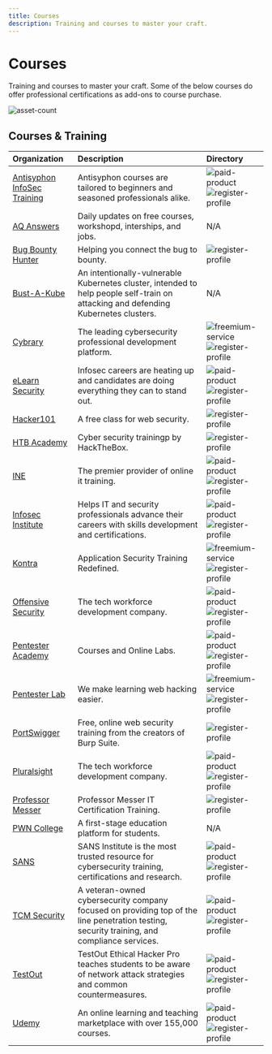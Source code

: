 ```yaml
---
title: Courses
description: Training and courses to master your craft.
---
```


# Courses

Training and courses to master your craft. Some of the below courses do offer professional certifications as add-ons to course purchase.

![asset-count](https://img.shields.io/badge/Tools%20%26%20Resources%20Available-22-A65F5F?style=for-the-badge)

## Courses & Training

| Organization | Description | Directory |
| :--- | :--- | :--- |
| [Antisyphon InfoSec Training](https://www.antisyphontraining.com/course-catalog/) | Antisyphon courses are tailored to beginners and seasoned professionals alike. | ![paid-product](../../assets/img/icons/payment.png) ![register-profile](../../assets/img/icons/registration.png) |
| [AQ Answers](https://answersq.com/) | Daily updates on free courses, workshopd, interships, and jobs. | N/A |
| [Bug Bounty Hunter](https://www.bugbountyhunter.com/) | Helping you connect the bug to bounty. | ![register-profile](../../assets/img/icons/registration.png) |
| [Bust-A-Kube](https://www.bustakube.com/) | An intentionally-vulnerable Kubernetes cluster, intended to help people self-train on attacking and defending Kubernetes clusters. | N/A |
| [Cybrary](https://www.cybrary.it/) | The leading cybersecurity professional development platform. | ![freemium-service](../../assets/img/icons/freemium.png) ![register-profile](../../assets/img/icons/registration.png) |
| [eLearn Security](https://elearnsecurity.com/) | Infosec careers are heating up and candidates are doing everything they can to stand out. | ![paid-product](../../assets/img/icons/payment.png) ![register-profile](../../assets/img/icons/registration.png) |
| [Hacker101](https://www.hacker101.com/) | A free class for web security. | ![register-profile](../../assets/img/icons/registration.png) |
| [HTB Academy](https://academy.hackthebox.eu/) | Cyber security trainingp by HackTheBox. | ![register-profile](../../assets/img/icons/registration.png) |
| [INE](https://ine.com/pages/cybersecurity) | The premier provider of online it training. | ![paid-product](../../assets/img/icons/payment.png) ![register-profile](../../assets/img/icons/registration.png) |
| [Infosec Institute](https://www.infosecinstitute.com/) | Helps IT and security professionals advance their careers with skills development and certifications. | ![paid-product](../../assets/img/icons/payment.png) ![register-profile](../../assets/img/icons/registration.png) |
| [Kontra](https://application.security/) | Application Security Training Redefined. | ![freemium-service](../../assets/img/icons/freemium.png) ![register-profile](../../assets/img/icons/registration.png) |
| [Offensive Security](https://www.offensive-security.com/) | The tech workforce development company. | ![paid-product](../../assets/img/icons/payment.png) ![register-profile](../../assets/img/icons/registration.png) |
| [Pentester Academy](https://www.pentesteracademy.com/) | Courses and Online Labs. | ![paid-product](../../assets/img/icons/payment.png) ![register-profile](../../assets/img/icons/registration.png) |
| [Pentester Lab](https://www.pentesterlab.com/) | We make learning web hacking easier. | ![freemium-service](../../assets/img/icons/freemium.png) ![register-profile](../../assets/img/icons/registration.png) |
| [PortSwigger](https://portswigger.net/web-security) | Free, online web security training from the creators of Burp Suite. | ![register-profile](../../assets/img/icons/registration.png) |
| [Pluralsight](https://www.pluralsight.com/) | The tech workforce development company. | ![paid-product](../../assets/img/icons/payment.png) ![register-profile](../../assets/img/icons/registration.png) |
| [Professor Messer](https://www.professormesser.com/) | Professor Messer IT Certification Training. | ![register-profile](../../assets/img/icons/registration.png) |
| [PWN College](https://pwn.college/) | A first-stage education platform for students. | N/A |
| [SANS](https://www.sans.org/cyber-security-courses/?&focus-area=penetration-testing-ethical-hacking&training-format=) | SANS Institute is the most trusted resource for cybersecurity training, certifications and research. | ![paid-product](../../assets/img/icons/payment.png) ![register-profile](../../assets/img/icons/registration.png) |
| [TCM Security](https://academy.tcm-sec.com/) | A veteran-owned cybersecurity company focused on providing top of the line penetration testing, security training, and compliance services. | ![paid-product](../../assets/img/icons/payment.png) ![register-profile](../../assets/img/icons/registration.png) |
| [TestOut](https://w3.testout.com/courses/ethical-hacker-pro) | TestOut Ethical Hacker Pro teaches students to be aware of network attack strategies and common countermeasures. | ![paid-product](../../assets/img/icons/payment.png) ![register-profile](../../assets/img/icons/registration.png) |
| [Udemy](https://www.udemy.com/courses/search/?q=penetration+testing&src=sac&kw=pen) | An online learning and teaching marketplace with over 155,000 courses. | ![paid-product](../../assets/img/icons/payment.png) ![register-profile](../../assets/img/icons/registration.png) |